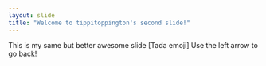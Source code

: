 ```yaml
---
layout: slide
title: "Welcome to tippitoppington's second slide!"
---
```


This is my same but better awesome slide [Tada emoji]
Use the left arrow to go back!
